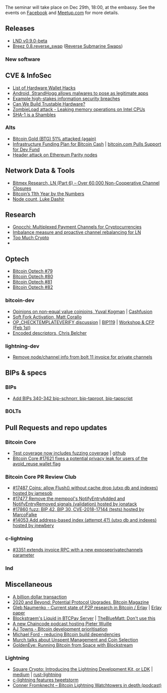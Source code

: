 The seminar will take place on Dec 29th, 18:00, at the embassy.
See the events on [Facebook](https://www.facebook.com/events/4023279627685983/)
and [Meetup.com](https://www.meetup.com/bitcoin-il/events/268212897)
for more details.

## Releases
- [LND v0.9.0-beta](https://github.com/lightningnetwork/lnd/releases/tag/v0.9.0-beta)
- [Breez 0.8.reverse_swap](https://github.com/breez/breezmobile/releases/tag/0.8.reverse_swap) ([Reverse Submarine Swaps](https://medium.com/breez-technology/reverse-submarine-swaps-another-step-towards-a-p2p-lightning-economy-bacb040fdca7))

### New software


## CVE & InfoSec
- [List of Hardware Wallet Hacks](https://thecharlatan.github.io/List-Of-Hardware-Wallet-Hacks/)
- [Android, StrandHogg allows malwares to pose as legitimate apps](https://promon.co/security-news/strandhogg/)
- [Example high-stakes information security breaches](https://docs.google.com/document/d/1_smEDPWDVIaLuZ14Cm7KLHcWx4LkJ0DCTk8bcHjYy_Y/edit#heading=h.hqf76e8phc7g)
- [Can We Build Trustable Hardware?](https://www.bunniestudios.com/blog/?p=5706)
- [ZombieLoad attack - Leaking memory operations on Intel CPUs](https://media.ccc.de/v/36c3-10754-zombieload_attack)
- [SHA-1 is a Shambles](https://sha-mbles.github.io/)



### Alts
- [Bitcoin Gold (BTG) 51% attacked (again)](https://gist.github.com/metalicjames/71321570a105940529e709651d0a9765)
- [Infrastructure Funding Plan for Bitcoin Cash](https://medium.com/@jiangzhuoer/infrastructure-funding-plan-for-bitcoin-cash-131fdcd2412e) | [bitcoin.com Pulls Support for Dev Fund](https://www.coindesk.com/roger-vers-mining-pool-pulls-support-for-bitcoin-cash-dev-fund-over-chain-split-threat)
- [Header attack on Ethereum Parity nodes](https://twitter.com/sdlerner/status/1211902701526749185)

## Network Data & Tools
- [Bitmex Research, LN (Part 6) – Over 60,000 Non-Cooperative Channel Closures](https://blog.bitmex.com/lightning-network-part-6-over-60000-non-cooperative-channel-closures)
- [Bitcoin’s 11th Year by the Numbers](https://bitcoinmagazine.com/articles/happy-birthday-bitcoin-heres-a-look-at-bitcoins-11th-year-by-the-numbers)
- [Node count, Luke Dashjr](https://luke.dashjr.org/programs/bitcoin/files/charts/historical.html)

## Research
- [Gnocchi: Multiplexed Payment Channels for Cryptocurrencies](https://www.semanticscholar.org/paper/Gnocchi-%3A-A-Multiplexed-Payment-Channel-Scheme-Pan-Tang/cbe604014e5cc5e6a7c340b549a21aeebdb32185)
- [Imbalance measure and proactive channel rebalancing for LN](https://arxiv.org/abs/1912.09555)
- [Too Much Crypto](https://eprint.iacr.org/2019/1492)
- []()


## Optech
- [Bitcoin Optech #79](https://bitcoinops.org/en/newsletters/2020/01/08/)
- [Bitcoin Optech #80](https://bitcoinops.org/en/newsletters/2020/01/15/)
- [Bitcoin Optech #81](https://bitcoinops.org/en/newsletters/2020/01/22/)
- [Bitcoin Optech #82](https://bitcoinops.org/en/newsletters/2020/01/29/)

### bitcoin-dev
- [Opinions on non-equal value coinjoins, Yuval Kogman](https://lists.linuxfoundation.org/pipermail/bitcoin-dev/2019-December/017541.html) | [Cashfusion](https://bitcoinmagazine.com/articles/)
- [Soft Fork Activation, Matt Corallo](https://lists.linuxfoundation.org/pipermail/bitcoin-dev/2020-January/017547.html)
- [OP_CHECKTEMPLATEVERIFY discussion](https://bitcointalk.org/index.php?topic=5220520.msg53710072) | [BIP119](https://github.com/bitcoin/bips/blob/0042dec548f8c819df7ea48fdeec78af21974384/bip-0119.mediawiki) | [Workshop & CFP (Feb 1st)](https://lists.linuxfoundation.org/pipermail/bitcoin-dev/2020-January/017546.html)
- [Encoded descriptors, Chris Belcher](https://lists.linuxfoundation.org/pipermail/bitcoin-dev/2019-December/017529.html)

### lightning-dev
- [Remove node/channel info from bolt 11 invoice for private channels](https://lists.linuxfoundation.org/pipermail/lightning-dev/2020-January/002435.html)

## BIPs & specs

### BIPs
- [Add BIPs 340-342 bip-schnorr, bip-taproot, bip-tapscript](https://github.com/bitcoin/bips/pull/876)

### BOLTs


## Pull Requests and repo updates

### Bitcoin Core
- [Test coverage now includes fuzzing coverage](https://twitter.com/MarcoFalke/status/1203174783300620288) | [github]()
- [Bitcoin Core #17621 fixes a potential privacy leak for users of the avoid_reuse wallet flag](https://github.com/bitcoin/bitcoin/pull/17621)


### Bitcoin Core PR Review Club
- [#17487 Coins: allow Flush() without cache drop (utxo db and indexes) hosted by jamesob](https://bitcoincore.reviews/17487.html)
- [#17477 Remove the mempool's NotifyEntryAdded and NotifyEntryRemoved signals (validation) hosted by jonatack](https://bitcoincore.reviews/17477.html)
- [#17860 fuzz: BIP 42, BIP 30, CVE-2018-17144 (tests) hosted by MarcoFalke](https://bitcoincore.reviews/17860.html)
- [#14053 Add address-based index (attempt 4?) (utxo db and indexes) hosted by jnewbery](https://bitcoincore.reviews/14053.html)

### c-lightning
- [#3351 extends invoice RPC with a new exposeprivatechannels parameter](https://github.com/ElementsProject/lightning/issues/3351)

### lnd


## Miscellaneous
- [A billion dollar transaction](https://twitter.com/lukechilds/status/1217155754668331009)
- [2020 and Beyond: Potential Protocol Upgrades, Bitcoin Magazine](https://bitcoinmagazine.com/articles/2020-and-beyond-bitcoins-potential-protocol-upgrades)
- [Gleb Naumenko - Current state of P2P research in Bitcoin / Erlay](https://www.youtube.com/watch?v=ZUWs00Anpaw) | [Erlay paper](https://arxiv.org/abs/1905.10518)
- [Blockstraem's Liquid in BTCPay Server](https://twitter.com/Blockstream/status/1217543901709553672) | [TheBlueMatt: Don't use this](https://twitter.com/TheBlueMatt/status/1217910311774302208?s=19)
- [A new Chaincode podcast hosting Pieter Wuille](https://podcast.chaincode.com/)
- [AJ Towns - Bitcoin development prioritisation](http://www.erisian.com.au/wordpress/2020/01/07/bitcoiner-maximalism)
- [Michael Ford - reducing Bitcoin build dependencies](https://blog.bitmex.com/build-systems-security-bitcoin-is-improving/)
- [Murch talks about Unspent Management and Coin Selection](https://www.youtube.com/watch?v=hrlNN3BSB6w)
- [GoldenEye: Running Bitcoin from Space with Blockstream](https://www.alexanderjsingleton.com/goldeneye-running-bitcoin-from-space-with-blockstream/)

### Lightning
- [Square Crypto: Introducing the Lightning Development Kit, or LDK](https://twitter.com/sqcrypto/status/1219669471369089024?s=19) | [medium](https://medium.com/@squarecrypto/what-were-building-lightning-development-kit-1ed58b0cab06) | [rust-lightning](https://github.com/rust-bitcoin/rust-lightning)
- [c-lightning features tweetstorm](https://twitter.com/clightningcomit/status/1212810910731063297)
- [Conner Fromknecht – Bitcoin Lightning Watchtowers in depth (podcast)](https://stephanlivera.com/episode/83/)
